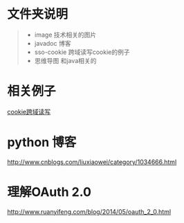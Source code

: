 # 文件夹说明

>* image 技术相关的图片
>* javadoc 博客
>* sso-cookie 跨域读写cookie的例子
>* 思维导图 和java相关的


# 相关例子
[cookie跨域读写](https://github.com/csy512889371/learnDoc/tree/master/sso-cookie)


# python 博客
http://www.cnblogs.com/liuxiaowei/category/1034666.html



# 理解OAuth 2.0

http://www.ruanyifeng.com/blog/2014/05/oauth_2_0.html
